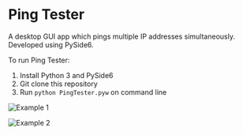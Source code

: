 # Ping Tester
A desktop GUI app which pings multiple IP addresses simultaneously. Developed using PySide6.

To run Ping Tester:
1) Install Python 3 and PySide6
2) Git clone this repository
3) Run ```python PingTester.pyw``` on command line

![Example 1](https://user-images.githubusercontent.com/106868833/225628034-f905c108-403f-449c-8468-0cfbbdd9975f.png)

![Example 2](https://user-images.githubusercontent.com/106868833/225628102-9a6f9fec-0936-4941-aacd-46f30e1c7991.png)
